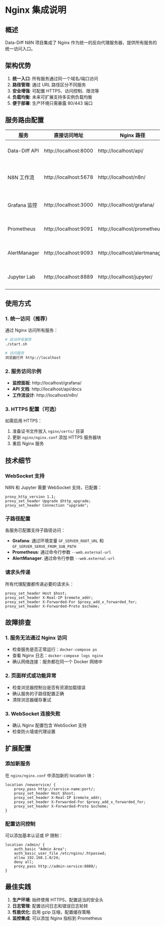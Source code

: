 # Nginx 集成说明

## 概述

Data-Diff N8N 项目集成了 Nginx 作为统一的反向代理服务器，提供所有服务的统一访问入口。

## 架构优势

1. **统一入口**: 所有服务通过同一个域名/端口访问
2. **路径管理**: 通过 URL 路径区分不同服务
3. **安全增强**: 可配置 HTTPS、访问控制、限流等
4. **负载均衡**: 未来可扩展支持多实例负载均衡
5. **便于部署**: 生产环境只需暴露 80/443 端口

## 服务路由配置

| 服务 | 直接访问地址 | Nginx 路径 | 说明 |
|------|-------------|-----------|------|
| Data-Diff API | http://localhost:8000 | http://localhost/api/ | REST API 服务 |
| N8N 工作流 | http://localhost:5678 | http://localhost/n8n/ | 工作流编排界面 |
| Grafana 监控 | http://localhost:3000 | http://localhost/grafana/ | 监控仪表板 |
| Prometheus | http://localhost:9091 | http://localhost/prometheus/ | 指标查询界面 |
| AlertManager | http://localhost:9093 | http://localhost/alertmanager/ | 告警管理界面 |
| Jupyter Lab | http://localhost:8889 | http://localhost/jupyter/ | 数据分析环境 |

## 使用方式

### 1. 统一访问（推荐）

通过 Nginx 访问所有服务：

```bash
# 启动所有服务
./start.sh

# 访问服务
浏览器打开 http://localhost
```

### 2. 服务访问示例

- **监控面板**: http://localhost/grafana/
- **API 文档**: http://localhost/api/docs
- **工作流设计**: http://localhost/n8n/

### 3. HTTPS 配置（可选）

如需启用 HTTPS：

1. 准备证书文件放入 `nginx/certs/` 目录
2. 更新 `nginx/nginx.conf` 添加 HTTPS 服务器块
3. 重启 Nginx 服务

## 技术细节

### WebSocket 支持

N8N 和 Jupyter 需要 WebSocket 支持，已配置：

```nginx
proxy_http_version 1.1;
proxy_set_header Upgrade $http_upgrade;
proxy_set_header Connection "upgrade";
```

### 子路径配置

各服务已配置支持子路径访问：

- **Grafana**: 通过环境变量 `GF_SERVER_ROOT_URL` 和 `GF_SERVER_SERVE_FROM_SUB_PATH`
- **Prometheus**: 通过命令行参数 `--web.external-url`
- **AlertManager**: 通过命令行参数 `--web.external-url`

### 请求头传递

所有代理配置都传递必要的请求头：

```nginx
proxy_set_header Host $host;
proxy_set_header X-Real-IP $remote_addr;
proxy_set_header X-Forwarded-For $proxy_add_x_forwarded_for;
proxy_set_header X-Forwarded-Proto $scheme;
```

## 故障排查

### 1. 服务无法通过 Nginx 访问

- 检查服务是否正常运行：`docker-compose ps`
- 查看 Nginx 日志：`docker-compose logs nginx`
- 确认网络连接：服务都在同一个 Docker 网络中

### 2. 页面样式或功能异常

- 检查浏览器控制台是否有资源加载错误
- 确认服务的子路径配置正确
- 清除浏览器缓存重试

### 3. WebSocket 连接失败

- 确认 Nginx 配置包含 WebSocket 支持
- 检查防火墙或代理设置

## 扩展配置

### 添加新服务

在 `nginx/nginx.conf` 中添加新的 location 块：

```nginx
location /newservice/ {
    proxy_pass http://service-name:port/;
    proxy_set_header Host $host;
    proxy_set_header X-Real-IP $remote_addr;
    proxy_set_header X-Forwarded-For $proxy_add_x_forwarded_for;
    proxy_set_header X-Forwarded-Proto $scheme;
}
```

### 配置访问控制

可以添加基本认证或 IP 限制：

```nginx
location /admin/ {
    auth_basic "Admin Area";
    auth_basic_user_file /etc/nginx/.htpasswd;
    allow 192.168.1.0/24;
    deny all;
    proxy_pass http://admin-service:8080/;
}
```

## 最佳实践

1. **生产环境**: 始终使用 HTTPS，配置适当的安全头
2. **日志管理**: 配置访问日志和错误日志轮转
3. **性能优化**: 启用 gzip 压缩，配置缓存策略
4. **监控集成**: 可以添加 Nginx 指标到 Prometheus
